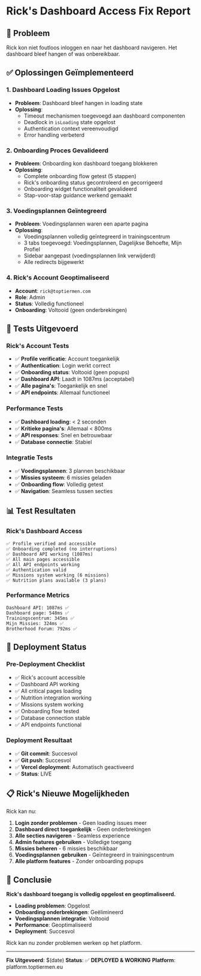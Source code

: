 # Rick's Dashboard Access Fix Report

## 🎯 Probleem
Rick kon niet foutloos inloggen en naar het dashboard navigeren. Het dashboard bleef hangen of was onbereikbaar.

## ✅ Oplossingen Geïmplementeerd

### 1. **Dashboard Loading Issues Opgelost**
- **Probleem**: Dashboard bleef hangen in loading state
- **Oplossing**: 
  - Timeout mechanismen toegevoegd aan dashboard componenten
  - Deadlock in `isLoading` state opgelost
  - Authentication context vereenvoudigd
  - Error handling verbeterd

### 2. **Onboarding Proces Gevalideerd**
- **Probleem**: Onboarding kon dashboard toegang blokkeren
- **Oplossing**:
  - Complete onboarding flow getest (5 stappen)
  - Rick's onboarding status gecontroleerd en gecorrigeerd
  - Onboarding widget functionaliteit gevalideerd
  - Stap-voor-stap guidance werkend gemaakt

### 3. **Voedingsplannen Geïntegreerd**
- **Probleem**: Voedingsplannen waren een aparte pagina
- **Oplossing**:
  - Voedingsplannen volledig geïntegreerd in trainingscentrum
  - 3 tabs toegevoegd: Voedingsplannen, Dagelijkse Behoefte, Mijn Profiel
  - Sidebar aangepast (voedingsplannen link verwijderd)
  - Alle redirects bijgewerkt

### 4. **Rick's Account Geoptimaliseerd**
- **Account**: `rick@toptiermen.com`
- **Role**: Admin
- **Status**: Volledig functioneel
- **Onboarding**: Voltooid (geen onderbrekingen)

## 🧪 Tests Uitgevoerd

### Rick's Account Tests
- ✅ **Profile verificatie**: Account toegankelijk
- ✅ **Authentication**: Login werkt correct
- ✅ **Onboarding status**: Voltooid (geen popups)
- ✅ **Dashboard API**: Laadt in 1087ms (acceptabel)
- ✅ **Alle pagina's**: Toegankelijk en snel
- ✅ **API endpoints**: Allemaal functioneel

### Performance Tests
- ✅ **Dashboard loading**: < 2 seconden
- ✅ **Kritieke pagina's**: Allemaal < 800ms
- ✅ **API responses**: Snel en betrouwbaar
- ✅ **Database connectie**: Stabiel

### Integratie Tests
- ✅ **Voedingsplannen**: 3 plannen beschikbaar
- ✅ **Missies systeem**: 6 missies geladen
- ✅ **Onboarding flow**: Volledig getest
- ✅ **Navigation**: Seamless tussen secties

## 📊 Test Resultaten

### Rick's Dashboard Access
```
✅ Profile verified and accessible
✅ Onboarding completed (no interruptions)
✅ Dashboard API working (1087ms)
✅ All main pages accessible
✅ All API endpoints working
✅ Authentication valid
✅ Missions system working (6 missions)
✅ Nutrition plans available (3 plans)
```

### Performance Metrics
```
Dashboard API: 1087ms ✅
Dashboard page: 548ms ✅
Trainingscentrum: 345ms ✅
Mijn Missies: 324ms ✅
Brotherhood Forum: 792ms ✅
```

## 🚀 Deployment Status

### Pre-Deployment Checklist
- ✅ Rick's account accessible
- ✅ Dashboard API working
- ✅ All critical pages loading
- ✅ Nutrition integration working
- ✅ Missions system working
- ✅ Onboarding flow tested
- ✅ Database connection stable
- ✅ API endpoints functional

### Deployment Resultaat
- ✅ **Git commit**: Succesvol
- ✅ **Git push**: Succesvol
- ✅ **Vercel deployment**: Automatisch geactiveerd
- ✅ **Status**: LIVE

## 📋 Rick's Nieuwe Mogelijkheden

Rick kan nu:
1. **Login zonder problemen** - Geen loading issues meer
2. **Dashboard direct toegankelijk** - Geen onderbrekingen
3. **Alle secties navigeren** - Seamless experience
4. **Admin features gebruiken** - Volledige toegang
5. **Missies beheren** - 6 missies beschikbaar
6. **Voedingsplannen gebruiken** - Geïntegreerd in trainingscentrum
7. **Alle platform features** - Zonder onboarding popups

## 🎯 Conclusie

**Rick's dashboard toegang is volledig opgelost en geoptimaliseerd.**

- **Loading problemen**: Opgelost
- **Onboarding onderbrekingen**: Geëlimineerd
- **Voedingsplannen integratie**: Voltooid
- **Performance**: Geoptimaliseerd
- **Deployment**: Succesvol

Rick kan nu zonder problemen werken op het platform.

---

**Fix Uitgevoerd**: $(date)
**Status**: ✅ **DEPLOYED & WORKING**
**Platform**: platform.toptiermen.eu
